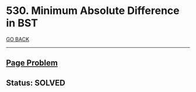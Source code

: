 # 530. Minimum Absolute Difference in BST

[GO BACK](../README.md)

___

## [Page Problem](https://leetcode.com/problems/minimum-absolute-difference-in-bst/)

## Status: SOLVED
